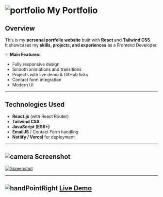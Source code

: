 <h1 align="start">

![portfolio](https://readmecodegen.vercel.app/api/social-icon?name=user&size=36&animation=glow&animationDuration=5&color=%233b82f6) My Portfolio  

</h1>  


## Overview  
This is my **personal portfolio website** built with **React** and **Tailwind CSS**.  
It showcases my **skills, projects, and experiences** as a Frontend Developer.  

✨ **Main Features:**  
- Fully responsive design  
- Smooth animations and transitions  
- Projects with live demo & GitHub links  
- Contact form integration  
- Modern UI  

---

## Technologies Used  
- **React.js** (with React Router)  
- **Tailwind CSS**  
- **JavaScript (ES6+)**  
- **EmailJS** / Contact Form handling  
- **Netlify / Vercel** for deployment  

---

## ![camera](https://readmecodegen.vercel.app/api/social-icon?name=camera&size=20&animation=glow&color=%233b82f6) Screenshot  

[![Screenshot](https://i.postimg.cc/JnDMDG0N/Screenshot-2025-08-30-at-21-00-06.png)](https://postimg.cc/N9cWZG1F)


---

<h2>

![handPointRight](https://readmecodegen.vercel.app/api/social-icon?name=handPointRight&size=20&animation=glow)
<a href="https://king-build.netlify.app" target="_blank">Live Demo</a> 
</h2>


